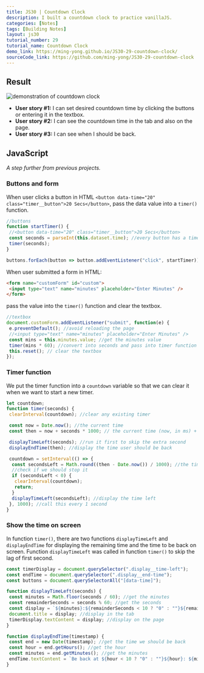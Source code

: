 ```yaml
---
title: JS30 | Countdown Clock
description: I built a countdown clock to practice vanillaJS.
categories: [Notes] 
tags: [Building Notes]
layout: js30
tutorial_number: 29
tutorial_name: Countdown Clock
demo_link: https://ming-yong.github.io/JS30-29-countdown-clock/
sourceCode_link: https://github.com/ming-yong/JS30-29-countdown-clock
---
```


## Result

![demonstration of countdown clock]({{site.baseurl}}/assets/images/countdownClock.gif)

- **User story #1:** I can set desired countdown time by clicking the buttons or entering it in the textbox.
- **User story #2:** I can see the countdown time in the tab and also on the page.
- **User story #3:** I can see when I should be back.

## JavaScript

_A step further from previous projects._

### Buttons and form

When user clicks a button in HTML `<button data-time="20" class="timer__button">20 Secs</button>`, pass the data value into a `timer()` function.

```js
//buttons
function startTimer() {
 //<button data-time="20" class="timer__button">20 Secs</button>
 const seconds = parseInt(this.dataset.time); //every button has a time data
 timer(seconds);
}

buttons.forEach(button => button.addEventListener("click", startTimer));
```

When user submitted a form in HTML:

```html
<form name="customForm" id="custom">
 <input type="text" name="minutes" placeholder="Enter Minutes" />
</form>
```

pass the value into the `timer()` function and clear the textbox.

```js
//textbox
document.customForm.addEventListener("submit", function(e) {
 e.preventDefault(); //avoid reloading the page
 //<input type="text" name="minutes" placeholder="Enter Minutes" />
 const mins = this.minutes.value; //get the minutes value
 timer(mins * 60); //convert into seconds and pass into timer function
 this.reset(); // clear the textbox
});
```

### Timer function

We put the timer function into a `countdown` variable so that we can clear it when we want to start a new timer.

```js
let countdown;
function timer(seconds) {
 clearInterval(countdown); //clear any existing timer

 const now = Date.now(); //the current time
 const then = now + seconds * 1000; // the current time (now, in ms) + the time we want our timer to be

 displayTimeLeft(seconds); //run it first to skip the extra second
 displayEndTime(then); //display the time user should be back

 countdown = setInterval(() => {
  const secondsLeft = Math.round((then - Date.now()) / 1000); //the time that timer left
  //check if we should stop it
  if (secondsLeft < 0) {
   clearInterval(countdown);
   return;
  }
  displayTimeLeft(secondsLeft); //display the time left
 }, 1000); //call this every 1 second
}
```

### Show the time on screen

In function `timer()`, there are two functions `displayTimeLeft` and `displayEndTime` for displaying the remaining time and the time to be back on screen. Function `displayTimeLeft` was called in function `timer()` to skip the lag of first second.

```js
const timerDisplay = document.querySelector(".display__time-left");
const endTime = document.querySelector(".display__end-time");
const buttons = document.querySelectorAll("[data-time]");

function displayTimeLeft(seconds) {
 const minutes = Math.floor(seconds / 60); //get the minutes
 const remainderSeconds = seconds % 60; //get the seconds
 const display = `${minutes}:${remainderSeconds < 10 ? "0" : ""}${remainderSeconds}`; //padded 0
 document.title = display; //display in the tab
 timerDisplay.textContent = display; //display on the page
}

function displayEndTime(timestamp) {
 const end = new Date(timestamp); //get the time we should be back
 const hour = end.getHours(); //get the hour
 const minutes = end.getMinutes(); //get the minutes
 endTime.textContent = `Be back at ${hour < 10 ? "0" : ""}${hour}: ${minutes < 10 ? "0" : ""}${minutes}`; //padded 0
}
```
